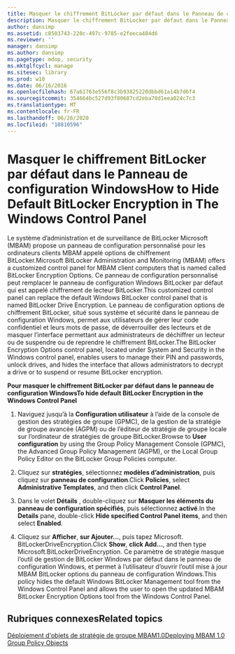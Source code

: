 ```yaml
---
title: Masquer le chiffrement BitLocker par défaut dans le Panneau de configuration Windows
description: Masquer le chiffrement BitLocker par défaut dans le Panneau de configuration Windows
author: dansimp
ms.assetid: c8503743-220c-497c-9785-e2feeca484d6
ms.reviewer: ''
manager: dansimp
ms.author: dansimp
ms.pagetype: mdop, security
ms.mktglfcycl: manage
ms.sitesec: library
ms.prod: w10
ms.date: 06/16/2016
ms.openlocfilehash: 67a61763e556f8c3b93825220dbbd61a14b7d6f4
ms.sourcegitcommit: 354664bc527d93f80687cd2eba70d1eea024c7c3
ms.translationtype: MT
ms.contentlocale: fr-FR
ms.lasthandoff: 06/26/2020
ms.locfileid: "10810596"
---
```

# <span data-ttu-id="8d686-103">Masquer le chiffrement BitLocker par défaut dans le Panneau de configuration Windows</span><span class="sxs-lookup"><span data-stu-id="8d686-103">How to Hide Default BitLocker Encryption in The Windows Control Panel</span></span>


<span data-ttu-id="8d686-104">Le système d’administration et de surveillance de BitLocker Microsoft (MBAM) propose un panneau de configuration personnalisé pour les ordinateurs clients MBAM appelé options de chiffrement BitLocker.</span><span class="sxs-lookup"><span data-stu-id="8d686-104">Microsoft BitLocker Administration and Monitoring (MBAM) offers a customized control panel for MBAM client computers that is named called BitLocker Encryption Options.</span></span> <span data-ttu-id="8d686-105">Ce panneau de configuration personnalisé peut remplacer le panneau de configuration Windows BitLocker par défaut qui est appelé chiffrement de lecteur BitLocker.</span><span class="sxs-lookup"><span data-stu-id="8d686-105">This customized control panel can replace the default Windows BitLocker control panel that is named BitLocker Drive Encryption.</span></span> <span data-ttu-id="8d686-106">Le panneau de configuration options de chiffrement BitLocker, situé sous système et sécurité dans le panneau de configuration Windows, permet aux utilisateurs de gérer leur code confidentiel et leurs mots de passe, de déverrouiller des lecteurs et de masquer l’interface permettant aux administrateurs de déchiffrer un lecteur ou de suspendre ou de reprendre le chiffrement BitLocker.</span><span class="sxs-lookup"><span data-stu-id="8d686-106">The BitLocker Encryption Options control panel, located under System and Security in the Windows control panel, enables users to manage their PIN and passwords, unlock drives, and hides the interface that allows administrators to decrypt a drive or to suspend or resume BitLocker encryption.</span></span>

**<span data-ttu-id="8d686-107">Pour masquer le chiffrement BitLocker par défaut dans le panneau de configuration Windows</span><span class="sxs-lookup"><span data-stu-id="8d686-107">To hide default BitLocker Encryption in the Windows Control Panel</span></span>**

1.  <span data-ttu-id="8d686-108">Naviguez jusqu’à la **Configuration utilisateur** à l’aide de la console de gestion des stratégies de groupe (GPMC), de la gestion de la stratégie de groupe avancée (AGPM) ou de l’éditeur de stratégie de groupe locale sur l’ordinateur de stratégies de groupe BitLocker.</span><span class="sxs-lookup"><span data-stu-id="8d686-108">Browse to **User configuration** by using the Group Policy Management Console (GPMC), the Advanced Group Policy Management (AGPM), or the Local Group Policy Editor on the BitLocker Group Policies computer.</span></span>

2.  <span data-ttu-id="8d686-109">Cliquez sur **stratégies**, sélectionnez **modèles d’administration**, puis cliquez sur **panneau de configuration**.</span><span class="sxs-lookup"><span data-stu-id="8d686-109">Click **Policies**, select **Administrative Templates**, and then click **Control Panel**.</span></span>

3.  <span data-ttu-id="8d686-110">Dans le volet **Détails** , double-cliquez sur **Masquer les éléments du panneau de configuration spécifiés**, puis sélectionnez **activé**.</span><span class="sxs-lookup"><span data-stu-id="8d686-110">In the **Details** pane, double-click **Hide specified Control Panel items**, and then select **Enabled**.</span></span>

4.  <span data-ttu-id="8d686-111">Cliquez sur **Afficher**, **sur Ajouter...**, puis tapez Microsoft. BitLockerDriveEncryption.</span><span class="sxs-lookup"><span data-stu-id="8d686-111">Click **Show**, **click Add…**, and then type Microsoft.BitLockerDriveEncryption.</span></span> <span data-ttu-id="8d686-112">Ce paramètre de stratégie masque l’outil de gestion de BitLocker Windows par défaut dans le panneau de configuration Windows, et permet à l’utilisateur d’ouvrir l’outil mise à jour MBAM BitLocker options du panneau de configuration Windows.</span><span class="sxs-lookup"><span data-stu-id="8d686-112">This policy hides the default Windows BitLocker Management tool from the Windows Control Panel and allows the user to open the updated MBAM BitLocker Encryption Options tool from the Windows Control Panel.</span></span>

## <span data-ttu-id="8d686-113">Rubriques connexes</span><span class="sxs-lookup"><span data-stu-id="8d686-113">Related topics</span></span>


[<span data-ttu-id="8d686-114">Déploiement d'objets de stratégie de groupe MBAM1.0</span><span class="sxs-lookup"><span data-stu-id="8d686-114">Deploying MBAM 1.0 Group Policy Objects</span></span>](deploying-mbam-10-group-policy-objects.md)

 

 





